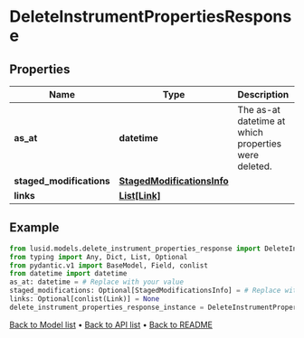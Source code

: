 # DeleteInstrumentPropertiesResponse

## Properties
Name | Type | Description | Notes
------------ | ------------- | ------------- | -------------
**as_at** | **datetime** | The as-at datetime at which properties were deleted. | 
**staged_modifications** | [**StagedModificationsInfo**](StagedModificationsInfo.md) |  | [optional] 
**links** | [**List[Link]**](Link.md) |  | [optional] 
## Example

```python
from lusid.models.delete_instrument_properties_response import DeleteInstrumentPropertiesResponse
from typing import Any, Dict, List, Optional
from pydantic.v1 import BaseModel, Field, conlist
from datetime import datetime
as_at: datetime = # Replace with your value
staged_modifications: Optional[StagedModificationsInfo] = # Replace with your value
links: Optional[conlist(Link)] = None
delete_instrument_properties_response_instance = DeleteInstrumentPropertiesResponse(as_at=as_at, staged_modifications=staged_modifications, links=links)

```

[Back to Model list](../README.md#documentation-for-models) &#8226; [Back to API list](../README.md#documentation-for-api-endpoints) &#8226; [Back to README](../README.md)

